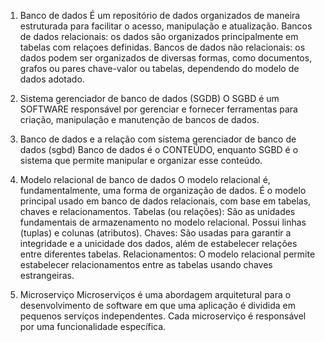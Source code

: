 1) Banco de dados
    É um repositório de dados organizados de maneira estruturada para facilitar o acesso, manipulação e atualização.
  Bancos de dados relacionais: os dados são organizados principalmente em tabelas com relaçoes definidas.
  Bancos de dados não relacionais:  os dados podem ser organizados de diversas formas, como documentos, grafos ou pares chave-valor ou tabelas, dependendo do modelo de dados adotado.

2) Sistema gerenciador de banco de dados (SGDB)
  O SGBD é um SOFTWARE responsável por gerenciar e fornecer ferramentas para criação, manipulação e manutenção de bancos de dados.

3) Banco de dados e a relação com sistema gerenciador de banco de dados (sgbd)
  Banco de dados é o CONTEÚDO, enquanto SGBD é o sistema que permite manipular e organizar esse conteúdo.

4) Modelo relacional de banco de dados
  O modelo relacional é, fundamentalmente, uma forma de organização de dados. É o modelo principal usado em banco de dados relacionais, com base em tabelas, chaves e relacionamentos.
  Tabelas (ou relações): São as unidades fundamentais de armazenamento no modelo relacional. Possui linhas (tuplas) e colunas (atributos).
  Chaves: São usadas para garantir a integridade e a unicidade dos dados, além de estabelecer relações entre diferentes tabelas.
  Relacionamentos: O modelo relacional permite estabelecer relacionamentos entre as tabelas usando chaves estrangeiras.

5) Microserviço
  Microserviços é uma abordagem arquitetural para o desenvolvimento de software em que uma aplicação é dividida em pequenos serviços independentes.
  Cada microserviço é responsável por uma funcionalidade específica. 
